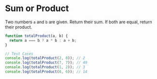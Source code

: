 # Sum or Product

Two numbers `a` and `b` are given. Return their sum. If both are equal, return their product.

```js
function totalProduct(a, b) {
  return a === b ? a * b : a + b;
}

// Test Cases
console.log(totalProduct(2, 0)); // 2
console.log(totalProduct(7, 7)); // 49
console.log(totalProduct(1, 2)); // 3
console.log(totalProduct(8, 6)); // 14
```